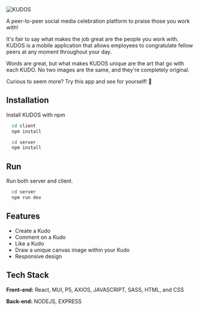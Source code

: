 <img alt="KUDOS" src="https://i.ibb.co/QcWWb6Y/KUDOS.jpg">

A peer-to-peer social media celebration platform to praise those you work with!

 It's fair to say what makes the job great are the people you work with. KUDOS is a mobile application that allows employees to congratulate fellow peers at any moment throughout your day. 
 
 Words are great, but what makes KUDOS unique are the art that go with each KUDO. No two images are the same, and they're completely original.

 Curious to seem more? Try this app and see for yourself! 🚀

## Installation

Install KUDOS with npm

```zsh
  cd client
  npm install
```

```zsh
  cd server
  npm install
```

## Run

Run both server and client.

```zsh
  cd server
  npm run dev
```

## Features

- Create a Kudo
- Comment on a Kudo
- Like a Kudo
- Draw a unique canvas image within your Kudo
- Responsive design

## Tech Stack

**Front-end:** React, MUI, P5, AXIOS, JAVASCRIPT, SASS, HTML, and CSS

**Back-end:** NODEJS, EXPRESS

